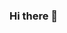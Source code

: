 ### Hi there 👋

<!--
**Kiptoo-Deus/Kiptoo-Deus** is a ✨ _special_ ✨ repository because its `README.md` (this file) appears on your GitHub profile.

Here are some ideas to get you started:


-->
